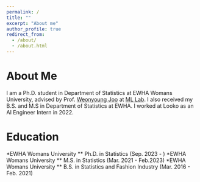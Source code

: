 ```yaml
---
permalink: /
title: ""
excerpt: "About me"
author_profile: true
redirect_from: 
  - /about/
  - /about.html
---
```


About Me
======
I am a Ph.D. student in Department of Statistics at EWHA Womans University, advised by Prof. [Weonyoung Joo](https://ml.ewha.ac.kr/professor) at [ML Lab](https://ml.ewha.ac.kr/main). I also received my B.S. and M.S in Department of Statistics at EWHA. I worked at Looko as an AI Engineer Intern in 2022.


Education
======
*EWHA Womans University
** Ph.D. in Statistics (Sep. 2023 - )
*EWHA Womans University
** M.S. in Statistics (Mar. 2021 - Feb.2023)
*EWHA Womans University
** B.S. in Statistics and Fashion Industry (Mar. 2016 - Feb. 2021)




